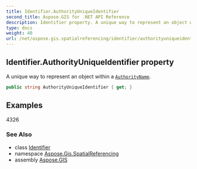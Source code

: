 ```yaml
---
title: Identifier.AuthorityUniqueIdentifier
second_title: Aspose.GIS for .NET API Reference
description: Identifier property. A unique way to represent an object within a AuthorityName
type: docs
weight: 40
url: /net/aspose.gis.spatialreferencing/identifier/authorityuniqueidentifier/
---
```

## Identifier.AuthorityUniqueIdentifier property

A unique way to represent an object within a [`AuthorityName`](../authorityname/).

```csharp
public string AuthorityUniqueIdentifier { get; }
```

## Examples

4326

### See Also

* class [Identifier](../)
* namespace [Aspose.Gis.SpatialReferencing](../../identifier/)
* assembly [Aspose.GIS](../../../)



